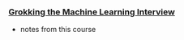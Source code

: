 ### [Grokking the Machine Learning Interview](https://www.educative.io/courses/grokking-the-machine-learning-interview)
* notes from this course
